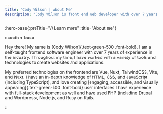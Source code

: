 ```yaml
---
title: 'Cody Wilson | About Me'
description: 'Cody Wilson is front end web developer with over 7 years of experience working in numerous roles using a variety of tools and technologies.'
---
```


:hero-base{:preTitle="// Learn more" :title="About me"}

::section-base
<div class="columns-2">
Hey there! My name is [Cody Wilson]{.text-green-500 .font-bold}. I am a self-taught frontend software engineer with over 7 years of experience in the industry. Throughout my time, I have worked with a variety of tools and technologies to create websites and applications.

My preferred technologies on the frontend are Vue, Nuxt, TailwindCSS, Vite, and Nuxt. I have an in-depth knowledge of HTML, CSS, and JavaScript (including TypeScript), and love creating [engaging, accessible, and visually appealing]{.text-green-500 .font-bold} user interfaces I have experience with full-stack development as well and have used PHP (including Drupal and Wordpress), Node.js, and Ruby on Rails.
</div>
::
